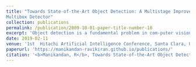 ```yaml
---
title: "Towards State-of-the-Art Object Detection: A Multistage Improvement of Single Shot
Multibox Detector"
collection: publications
permalink: /publication/2009-10-01-paper-title-number-10
excerpt: 'Object detection is a fundamental problem in com-puter vision with wide ranging applications, from image taggingand indexing to applications related to surviellance, autonomousvehicles,  and  robotics.  We  address  this  problem  by  proposing practical improvements to an existing state-of-the-art object de-tection method i.e. Single Shot Detector (SSD) in multiple stageswith focus on plurality of application level requirements. As thefirst contribution, we propose to improve performance efficiency by  automatically  selecting  the  scales  of  the  default  boxes.  Thescales  of  the  default  boxes  determine  the  absolute  size  of  theobjects  being  searched  for  at  different  layers  of  the  network,respectively, and hence are better off being tuned for the specificstatistics  of  the  object  and  the  current  data  under  inspection.As a second contribution, we focus on compressing the detectionmodel  to accommodate  it  for the  low  memory applications  with limited  compromise  in  accuracy.  As  a  third  contribution,  wefocus  on  reducing  computations  by  pruning  the  search  spaceusing  semantically-nearest  neighbor  images  from  the  training set.  We  show  the  advantages  of  these  contributions  throughquantitative evaluations of multiple state of the art datasets across multiple application domains with, the first one leads to improvedperformance, the second and third contribution pavying way forreduced  memory  requirement  and  higher  detection  speeds'
date: 2019-02-11
venue: '1st  Hitachi Artificial Intelligence Conference, Santa Clara, USA 2019'
paperurl: 'https://manikandan-ravikiran.github.io/publications/'
citation: '<b>Manikandan, R</b>, Towards State-of-the-Art Object Detection: A Multistage Improvement of Single Shot Multibox Detector, First Hitachi Artificial Intelligence Conference, Santa Clara, USA 2019'
---
```

